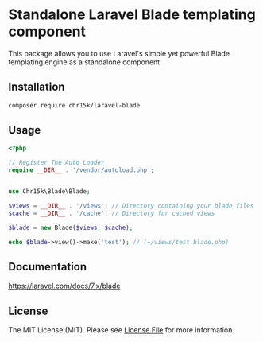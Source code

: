# Standalone Laravel Blade templating component

This package allows you to use Laravel's simple yet powerful Blade templating engine as a standalone component.

## Installation

```bash
composer require chr15k/laravel-blade
```

## Usage

```php
<?php

// Register The Auto Loader
require __DIR__ . '/vendor/autoload.php';


use Chr15k\Blade\Blade;

$views = __DIR__ . '/views'; // Directory containing your blade files
$cache = __DIR__ . '/cache'; // Directory for cached views

$blade = new Blade($views, $cache);

echo $blade->view()->make('test'); // (~/views/test.blade.php)
```

## Documentation
https://laravel.com/docs/7.x/blade

## License
The MIT License (MIT). Please see [License File](https://github.com/chr15k/laravel-blade/blob/master/LICENSE.md) for more information.
